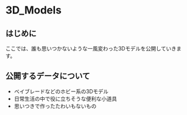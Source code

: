 # 3D_Models

## はじめに
ここでは、誰も思いつかないような一風変わった3Dモデルを公開していきます。

## 公開するデータについて
* ベイブレードなどのホビー系の3Dモデル
* 日常生活の中で役に立ちそうな便利な小道具
* 思いつきで作ったたわいもないもの
